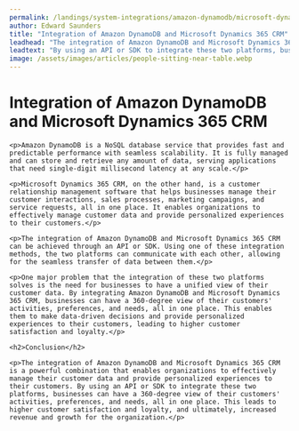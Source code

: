 ```yaml
---
permalink: /landings/system-integrations/amazon-dynamodb/microsoft-dynamics-365-crm
author: Edward Saunders
title: "Integration of Amazon DynamoDB and Microsoft Dynamics 365 CRM"
leadhead: "The integration of Amazon DynamoDB and Microsoft Dynamics 365 CRM is a powerful combination that enables organizations to effectively manage their customer data and provide personalized experiences to their customers"
leadtext: "By using an API or SDK to integrate these two platforms, businesses can have a 360-degree view of their customers' activities, preferences, and needs, all in one place. This leads to higher customer satisfaction and loyalty, and ultimately, increased revenue and growth for the organization."
image: /assets/images/articles/people-sitting-near-table.webp
---
```

<div class="arttext">
	<h1>Integration of Amazon DynamoDB and Microsoft Dynamics 365 CRM</h1>

	<p>Amazon DynamoDB is a NoSQL database service that provides fast and predictable performance with seamless scalability. It is fully managed and can store and retrieve any amount of data, serving applications that need single-digit millisecond latency at any scale.</p>

	<p>Microsoft Dynamics 365 CRM, on the other hand, is a customer relationship management software that helps businesses manage their customer interactions, sales processes, marketing campaigns, and service requests, all in one place. It enables organizations to effectively manage customer data and provide personalized experiences to their customers.</p>

	<p>The integration of Amazon DynamoDB and Microsoft Dynamics 365 CRM can be achieved through an API or SDK. Using one of these integration methods, the two platforms can communicate with each other, allowing for the seamless transfer of data between them.</p>

	<p>One major problem that the integration of these two platforms solves is the need for businesses to have a unified view of their customer data. By integrating Amazon DynamoDB and Microsoft Dynamics 365 CRM, businesses can have a 360-degree view of their customers' activities, preferences, and needs, all in one place. This enables them to make data-driven decisions and provide personalized experiences to their customers, leading to higher customer satisfaction and loyalty.</p>

	<h2>Conclusion</h2>

	<p>The integration of Amazon DynamoDB and Microsoft Dynamics 365 CRM is a powerful combination that enables organizations to effectively manage their customer data and provide personalized experiences to their customers. By using an API or SDK to integrate these two platforms, businesses can have a 360-degree view of their customers' activities, preferences, and needs, all in one place. This leads to higher customer satisfaction and loyalty, and ultimately, increased revenue and growth for the organization.</p>

</div>